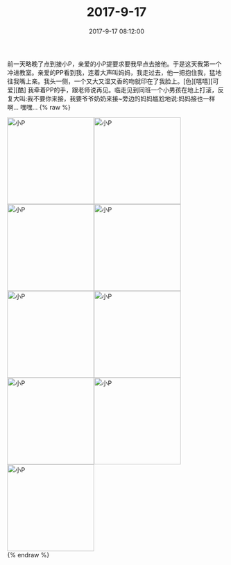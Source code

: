 ﻿---
title: "2017-9-17"
date: 2017-9-17 08:12:00
tags:
categories: 妈妈
---
前一天略晚了点到接小P，亲爱的小P提要求要我早点去接他。于是这天我第一个冲进教室。亲爱的PP看到我，连着大声叫妈妈，我走过去，他一把抱住我，猛地往我嘴上亲。我头一侧，一个又大又湿又香的吻就印在了我脸上。[色][嘻嘻][可爱][酷]
我牵着PP的手，跟老师说再见。临走见到同班一个小男孩在地上打滚，反复大叫:我不要你来接，我要爷爷奶奶来接~旁边的妈妈尴尬地说:妈妈接也一样啊...
嘿嘿...
{% raw %}
<div style="width:500 px">
<div style="float:left; width:100 px"><img src="/images/微信图片_20171012171818.jpg" width="200" alt="小P"></div>
<div style="float:left; width:100 px"><img src="/images/微信图片_20171012171827.jpg" width="200" alt="小P"></div>
<div style="float:left; width:100 px"><img src="/images/微信图片_20171012171834.jpg" width="200" alt="小P"></div>
<div style="float:left; width:100 px"><img src="/images/微信图片_20171012171843.jpg" width="200" alt="小P"></div>
<div style="float:left; width:100 px"><img src="/images/微信图片_20171012171851.jpg" width="200" alt="小P"></div>
<div style="float:left; width:100 px"><img src="/images/微信图片_20171012171859.jpg" width="200" alt="小P"></div>
<div style="float:left; width:100 px"><img src="/images/微信图片_20171012171908.jpg" width="200" alt="小P"></div>
<div style="float:left; width:100 px"><img src="/images/微信图片_20171012171916.jpg" width="200" alt="小P"></div>
<div style="float:left; width:100 px"><img src="/images/微信图片_20171012171923.jpg" width="200" alt="小P"></div>
<div style="clear:both"></div>
</div>
{% endraw %}